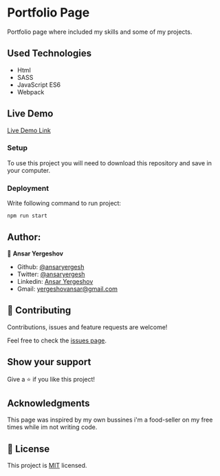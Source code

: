 # Portfolio Page

Portfolio page where included my skills and some of my projects.

## Used Technologies

- Html
- SASS
- JavaScript ES6
- Webpack

## Live Demo

[Live Demo Link](https://ansaryergesh.com)


### Setup

To use this project you will need to download this repository and save in your computer.

### Deployment
Write following command to run project:
```
npm run start
```

## Author:

👤 **Ansar Yergeshov**

- Github: [@ansaryergesh](https://github.com/ansaryergesh)
- Twitter: [@ansaryergesh](https://twitter.com/ansaryergesh)
- Linkedin: [Ansar Yergeshov](https://www.linkedin.com/in/ansaryergesh/)
- Gmail: yergeshovansar@gmail.com

## 🤝 Contributing

Contributions, issues and feature requests are welcome!

Feel free to check the [issues page](issues/).

## Show your support

Give a ⭐️ if you like this project!

## Acknowledgments

This page was inspired by my own bussines i'm a food-seller on my free times while im not writing code.

## 📝 License

This project is [MIT](lic.url) licensed.
